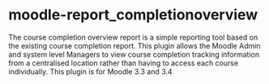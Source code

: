 # moodle-report_completionoverview
The course completion overview report is a simple reporting tool based on the existing course completion report. This plugin allows the Moodle Admin and system level Managers to view course completion tracking information from a centralised location rather than having to access each course individually.
This plugin is for Moodle 3.3 and 3.4
